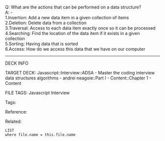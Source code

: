 Q: What are the actions that can be performed on a data structure?  
A: -  
1.Insertion: Add a new data item in a given collection of items  
2.Deletion: Delete data from a collection  
3.Traversal: Access to each data item exactly once so it can be processed  
4.Searching: Find the location of the data item if it exists in a given collection  
5.Sorting: Having data that is sorted  
6.Access: How do we access this data that we have on our computer
<!--ID: 1690027055278-->

---

DECK INFO

TARGET DECK: Javascript::Interview::ADSA - Master the coding interview data structures algorithms - andrei neagoie::Part I - Content::Chapter 1 - Content

FILE TAGS: Javascript Interview

Tags:

Reference:

Related:

```dataview
LIST
where file.name = this.file.name
```
